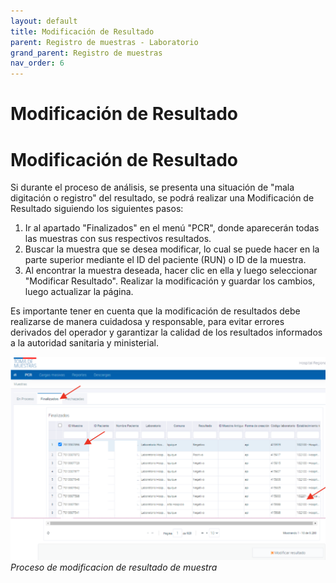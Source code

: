 ```yaml
---
layout: default
title: Modificación de Resultado
parent: Registro de muestras - Laboratorio 
grand_parent: Registro de muestras
nav_order: 6
---
```


# Modificación de Resultado

<h1>Modificación de Resultado</h1>
<p>Si durante el proceso de análisis, se presenta una situación de "mala digitación o registro" del resultado, se podrá realizar una Modificación de Resultado siguiendo los siguientes pasos:</p>
<ol>
<li>Ir al apartado "Finalizados" en el menú "PCR", donde aparecerán todas las muestras con sus respectivos resultados.</li>
<li>Buscar la muestra que se desea modificar, lo cual se puede hacer en la parte superior mediante el ID del paciente (RUN) o ID de la muestra.</li>
<li>Al encontrar la muestra deseada, hacer clic en ella y luego seleccionar "Modificar Resultado". Realizar la modificación y guardar los cambios, luego actualizar la página.</li>
</ol>
<p>Es importante tener en cuenta que la modificación de resultados debe realizarse de manera cuidadosa y responsable, para evitar errores derivados del operador y garantizar la calidad de los resultados informados a la autoridad sanitaria y ministerial.</p>
<p><img alt="Alt text" src="img/lab_mod_res.png" />
<em>Proceso de modificacion de resultado de muestra</em></p>